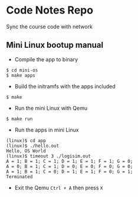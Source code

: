 # Code Notes Repo
Sync the course code with network

## Mini Linux bootup manual

* Compile the app to binary

```
$ cd mini-os
$ make apps
```

* Build the initramfs with the apps included

```
$ make
```

* Run the mini Linux with Qemu

```
$ make run
```

* Run the apps in mini Linux

```
(linux)$ cd app
(linux)$ ./hello.out
Hello, OS World
(linux)$ timeout 3 ./logisim.out
A = 1; B = 1; C = 1; D = 1; E = 1; F = 1; G = 0;
A = 0; B = 1; C = 1; D = 0; E = 0; F = 0; G = 0;
A = 1; B = 1; C = 0; D = 1; E = 1; F = 0; G = 1;
Terminated
```

* Exit the Qemu `Ctrl + A` then press `X`
